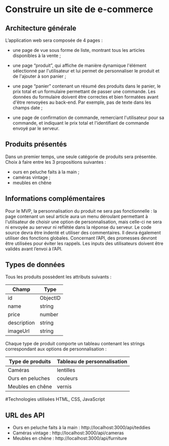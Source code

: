 # Construire un site de e-commerce

## Architecture générale
L’application web sera composée de 4 pages :

* une page de vue sous forme de liste, montrant tous les articles disponibles
à la vente ;

* une page “produit”, qui affiche de manière dynamique l'élément
sélectionné par l'utilisateur et lui permet de personnaliser le produit et de
l'ajouter à son panier ;

* une page “panier” contenant un résumé des produits dans le panier, le prix
total et un formulaire permettant de passer une commande. Les données
du formulaire doivent être correctes et bien formatées avant d'être
renvoyées au back-end. Par exemple, pas de texte dans les champs date ;

* une page de confirmation de commande, remerciant l'utilisateur pour sa
commande, et indiquant le prix total et l'identifiant de commande envoyé
par le serveur.

## Produits présentés
Dans un premier temps, une seule catégorie de produits sera présentée.
Choix à faire entre les 3 propositions suivantes :
* ours en peluche faits à la main ;
* caméras vintage ;
* meubles en chêne


## Informations complémentaires
Pour le MVP, la personnalisation du produit ne sera pas fonctionnelle : la page
contenant un seul article aura un menu déroulant permettant à l'utilisateur de
choisir une option de personnalisation, mais celle-ci ne sera ni envoyée au serveur
ni reflétée dans la réponse du serveur.
Le code source devra être indenté et utiliser des commentaires. Il devra
également utiliser des fonctions globales.
Concernant l’API, des promesses devront être utilisées pour éviter les rappels.
Les inputs des utilisateurs doivent être validés avant l’envoi à l’API.

## Types de données
Tous les produits possèdent les attributs suivants :

Champ | Type
----- | ----
id | ObjectID
name | string
price | number
description | string
imageUrl | string

Chaque type de produit comporte un tableau contenant les strings
correspondant aux options de personnalisation :

Type de produits | Tableau de personnalisation
---------------- | ---------------------------
Caméras | lentilles
Ours en peluches | couleurs
Meubles en chêne | vernis

#Technologies utilisées
HTML, CSS, JavaScript

## URL des API
* Ours en peluche faits à la main : http://localhost:3000/api/teddies
* Caméras vintage : http://localhost:3000/api/cameras
* Meubles en chêne : http://localhost:3000/api/furniture
